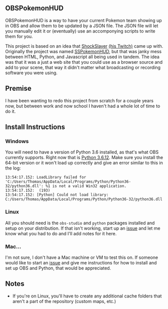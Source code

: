 OBSPokemonHUD
------------

OBSPokemonHUD is a way to have your current Pokemon team showing up in OBS and allow them to be updated by a JSON file. The JSON file will let you manually edit it or (eventually) use an accomponying scripts to write them for you.

This project is based on an idea that [ShockSlayer](https://www.youtube.com/c/shockslayer "SS's YouTube Channel") [(his Twitch)](https://twitch.tv/shockslayer "SS's Twitch") came up with. Originally the project was named [SSPokemonHUD](https://github.com/guitaristtom/sspokemonhud), but that was janky mess between HTML, Python, and Javascript all being used in tandem. The idea was that it was a just a web site that you could use as a browser source and add to your scene, that way it didn't matter what broadcasting or recording software you were using.

## Premise
I have been wanting to redo this project from scratch for a couple years now, but between work and now school I haven't had a whole lot of time to do it.

## Install Instructions
### Windows
You will need to have a version of Python 3.6 installed, as that's what OBS currently supports. Right now that is [Python 3.6.12](https://www.python.org/downloads/release/python-3612/). Make sure you install the 64-bit version or it won't load up correctly and give an error similar to this in the log:

```
13:54:17.152: LoadLibrary failed for 'C:/Users/Thomas/AppData/Local/Programs/Python/Python36-32/python36.dll': %1 is not a valid Win32 application.
13:54:17.152:  (193)
13:54:17.152: [Python] Could not load library: C:/Users/Thomas/AppData/Local/Programs/Python/Python36-32/python36.dll
```

### Linux
All you should need is the `obs-studio` and `python` packages installed and setup on your distribution. If that isn't working, start up an [issue](issues/) and let me know what you had to do and I'll add notes for it here.

### Mac...
I'm not sure, I don't have a Mac machine or VM to test this on. If someone would like to start an [issue](issues/) and give me instructions for how to install and set up OBS and Python, that would be appreciated.

## Notes
* If you're on Linux, you'll have to create any additional cache folders that aren't a part of the repository (custom maps, etc.)

